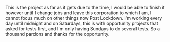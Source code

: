 This is the project as far as it gets due to the time, I would be able to finish it however until 
I change jobs and leave this corporation to which I am, I cannot focus much on other things now 
Post Lockdown. I'm working every day until midnight and on Saturdays, this is with opportunity projects 
that asked for tests first, and I'm only having Sundays to do several tests. So a thousand pardons 
and thanks for the opportunity.
